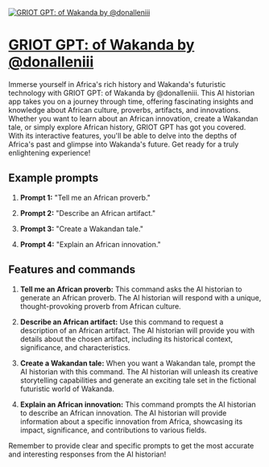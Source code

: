 [![GRIOT GPT: of Wakanda by @donalleniii](https://files.oaiusercontent.com/file-zRkTxxnU13VPx4olErYsOO6W?se=2123-10-15T18%3A40%3A46Z&sp=r&sv=2021-08-06&sr=b&rscc=max-age%3D31536000%2C%20immutable&rscd=attachment%3B%20filename%3DDALL%25C2%25B7E%25202023-11-08%252010.24.40%2520-%2520Create%2520an%2520Afrofuturistic%2520profile%2520picture%2520featuring%2520the%2520face%2520of%2520a%2520black%2520mountain%2520lion.%2520The%2520image%2520should%2520combine%2520sleek%252C%2520futuristic%2520lines%2520with%2520traditiona.png&sig=9nfB31YP94O2eCyED29Z9X/cRm7eV/RV1i/DGcGMOzA%3D)](https://chat.openai.com/g/g-BJt7HMHBj-griot-gpt-of-wakanda-by-donalleniii)

# [GRIOT GPT: of Wakanda by @donalleniii](https://chat.openai.com/g/g-BJt7HMHBj-griot-gpt-of-wakanda-by-donalleniii)

Immerse yourself in Africa's rich history and Wakanda's futuristic technology with GRIOT GPT: of Wakanda by @donalleniii. This AI historian app takes you on a journey through time, offering fascinating insights and knowledge about African culture, proverbs, artifacts, and innovations. Whether you want to learn about an African innovation, create a Wakandan tale, or simply explore African history, GRIOT GPT has got you covered. With its interactive features, you'll be able to delve into the depths of Africa's past and glimpse into Wakanda's future. Get ready for a truly enlightening experience!

## Example prompts

1. **Prompt 1:** "Tell me an African proverb."

2. **Prompt 2:** "Describe an African artifact."

3. **Prompt 3:** "Create a Wakandan tale."

4. **Prompt 4:** "Explain an African innovation."


## Features and commands

1. **Tell me an African proverb:** This command asks the AI historian to generate an African proverb. The AI historian will respond with a unique, thought-provoking proverb from African culture.

2. **Describe an African artifact:** Use this command to request a description of an African artifact. The AI historian will provide you with details about the chosen artifact, including its historical context, significance, and characteristics.

3. **Create a Wakandan tale:** When you want a Wakandan tale, prompt the AI historian with this command. The AI historian will unleash its creative storytelling capabilities and generate an exciting tale set in the fictional futuristic world of Wakanda.

4. **Explain an African innovation:** This command prompts the AI historian to describe an African innovation. The AI historian will provide information about a specific innovation from Africa, showcasing its impact, significance, and contributions to various fields.

Remember to provide clear and specific prompts to get the most accurate and interesting responses from the AI historian!